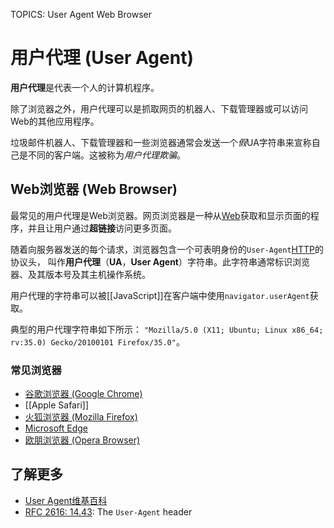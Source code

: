 TOPICS: User Agent
        Web Browser

# 用户代理 (User Agent)

**用户代理**是代表一个人的计算机程序。

除了浏览器之外，用户代理可以是抓取网页的机器人、下载管理器或可以访问Web的其他应用程序。

垃圾邮件机器人、下载管理器和一些浏览器通常会发送一个*假*UA字符串来宣称自己是不同的客户端。这被称为*用户代理欺骗*。

## Web浏览器 (Web Browser)

最常见的用户代理是Web浏览器。网页浏览器是一种从[Web](/zh-hans/glossary/World_Wide_Web)获取和显示页面的程序，并且让用户通过**超链接**访问更多页面。

随着向服务器发送的每个请求，浏览器包含一个可表明身份的`User-Agent`[HTTP](/zh-hans/glossary/HyperText_Transfer_Protocol)的协议头，
叫作**用户代理**（**UA**，**User Agent**）字符串。此字符串通常标识浏览器、及其版本号及其主机操作系统。

用户代理的字符串可以被[[JavaScript]]在客户端中使用`navigator.userAgent`获取。

典型的用户代理字符串如下所示： `"Mozilla/5.0 (X11; Ubuntu; Linux x86_64; rv:35.0) Gecko/20100101 Firefox/35.0"`。

### 常见浏览器

- [谷歌浏览器 (Google Chrome)](/zh-hans/glossary/Google_Chrome_Browser)
- [[Apple Safari]]
- [火狐浏览器 (Mozilla Firefox)](/zh-hans/glossary/Mozilla_Firefox)
- [Microsoft Edge](https://www.microsoft.com/windows/microsoft-edge)
- [欧朋浏览器 (Opera Browser)](http://www.opera.com/)

## 了解更多

- [User Agent维基百科](https://en.wikipedia.org/wiki/User%20agent)
- [RFC 2616: 14.43](https://tools.ietf.org/html/rfc2616): The `User-Agent` header
